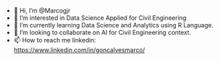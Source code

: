 - 👋 Hi, I’m @Marcogjr
- 👀 I’m interested in Data Science Applied for Civil Engineering
- 🌱 I’m currently learning Data Science and Analytics using R Language.
- 💞️ I’m looking to collaborate on AI for Civil Engineering context.
- 📫 How to reach me linkedin: https://www.linkedin.com/in/goncalvesmarco/

<!---
Marcogjr/Marcogjr is a ✨ special ✨ repository because its `README.md` (this file) appears on your GitHub profile.
You can click the Preview link to take a look at your changes.
--->
